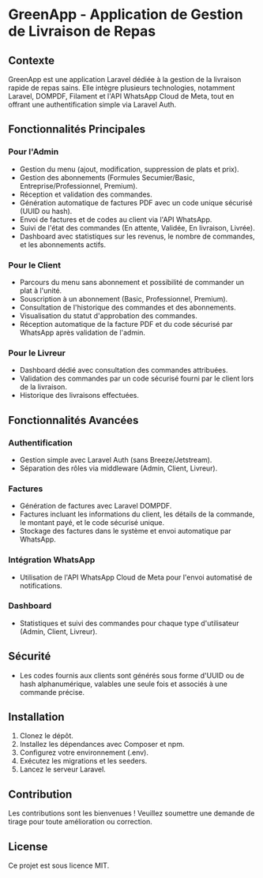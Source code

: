 # GreenApp - Application de Gestion de Livraison de Repas

## Contexte
GreenApp est une application Laravel dédiée à la gestion de la livraison rapide de repas sains. Elle intègre plusieurs technologies, notamment Laravel, DOMPDF, Filament et l'API WhatsApp Cloud de Meta, tout en offrant une authentification simple via Laravel Auth.

## Fonctionnalités Principales

### Pour l'Admin
- Gestion du menu (ajout, modification, suppression de plats et prix).
- Gestion des abonnements (Formules Secumier/Basic, Entreprise/Professionnel, Premium).
- Réception et validation des commandes.
- Génération automatique de factures PDF avec un code unique sécurisé (UUID ou hash).
- Envoi de factures et de codes au client via l'API WhatsApp.
- Suivi de l'état des commandes (En attente, Validée, En livraison, Livrée).
- Dashboard avec statistiques sur les revenus, le nombre de commandes, et les abonnements actifs.

### Pour le Client
- Parcours du menu sans abonnement et possibilité de commander un plat à l'unité.
- Souscription à un abonnement (Basic, Professionnel, Premium).
- Consultation de l'historique des commandes et des abonnements.
- Visualisation du statut d'approbation des commandes.
- Réception automatique de la facture PDF et du code sécurisé par WhatsApp après validation de l'admin.

### Pour le Livreur
- Dashboard dédié avec consultation des commandes attribuées.
- Validation des commandes par un code sécurisé fourni par le client lors de la livraison.
- Historique des livraisons effectuées.

## Fonctionnalités Avancées

### Authentification
- Gestion simple avec Laravel Auth (sans Breeze/Jetstream).
- Séparation des rôles via middleware (Admin, Client, Livreur).

### Factures
- Génération de factures avec Laravel DOMPDF.
- Factures incluant les informations du client, les détails de la commande, le montant payé, et le code sécurisé unique.
- Stockage des factures dans le système et envoi automatique par WhatsApp.

### Intégration WhatsApp
- Utilisation de l'API WhatsApp Cloud de Meta pour l'envoi automatisé de notifications.

### Dashboard
- Statistiques et suivi des commandes pour chaque type d'utilisateur (Admin, Client, Livreur).

## Sécurité
- Les codes fournis aux clients sont générés sous forme d'UUID ou de hash alphanumérique, valables une seule fois et associés à une commande précise.

## Installation
1. Clonez le dépôt.
2. Installez les dépendances avec Composer et npm.
3. Configurez votre environnement (.env).
4. Exécutez les migrations et les seeders.
5. Lancez le serveur Laravel.

## Contribution
Les contributions sont les bienvenues ! Veuillez soumettre une demande de tirage pour toute amélioration ou correction.

## License
Ce projet est sous licence MIT.